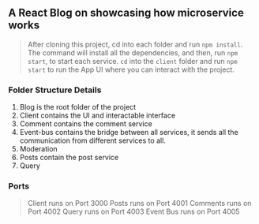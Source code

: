## A React Blog on showcasing how microservice works

>After cloning this project, cd into each folder and run `npm install`. The command will install all the dependencies, and then, run `npm start`, to start each service. `cd` into the `client` folder and run `npm start` to run the App UI where you can interact with the project.

### Folder Structure Details

1. Blog is the root folder of the project
2. Client contains the UI and interactable interface
3. Comment contains the comment service
4. Event-bus contains the bridge between all services, it sends all the communication from different services to all.
5. Moderation
6. Posts contain the post service
7. Query

### Ports

> Client runs on Port 3000
> Posts runs on Port 4001
> Comments runs on Port 4002
> Query runs on Port 4003
> Event Bus runs on Port 4005 